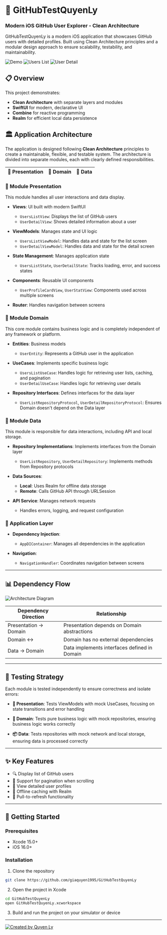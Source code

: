 # 🚀 GitHubTestQuyenLy

### Modern iOS GitHub User Explorer - Clean Architecture

GitHubTestQuyenLy is a modern iOS application that showcases GitHub users with detailed profiles. Built using Clean Architecture principles and a modular design approach to ensure scalability, testability, and maintainability.

![Demo](https://github.com/giaquyen1995/GitHubTestQuyenLy/issues/4#issue-3059968519) 
![Users List](https://github.com/giaquyen1995/GitHubTestQuyenLy/issues/1#issue-3059910672)
![User Detail](https://github.com/giaquyen1995/GitHubTestQuyenLy/issues/2#issue-3059912461)

## 📋 Overview

This project demonstrates:
- **Clean Architecture** with separate layers and modules
- **SwiftUI** for modern, declarative UI
- **Combine** for reactive programming
- **Realm** for efficient local data persistence

## 🏛️ Application Architecture

The application is designed following **Clean Architecture** principles to create a maintainable, flexible, and testable system. The architecture is divided into separate modules, each with clearly defined responsibilities.

| 📱 **Presentation** | 🧠 **Domain** | 💾 **Data** |
| :---: | :---: | :---: |

### 📱 Module Presentation

This module handles all user interactions and data display.

- **Views**: UI built with modern SwiftUI
  - `UsersListView`: Displays the list of GitHub users
  - `UserDetailView`: Shows detailed information about a user

- **ViewModels**: Manages state and UI logic
  - `UsersListViewModel`: Handles data and state for the list screen
  - `UserDetailViewModel`: Handles data and state for the detail screen

- **State Management**: Manages application state
  - `UsersListState`, `UserDetailState`: Tracks loading, error, and success states

- **Components**: Reusable UI components
  - `UserProfileCardView`, `UserStatView`: Components used across multiple screens

- **Router**: Handles navigation between screens

### 🧠 Module Domain

This core module contains business logic and is completely independent of any framework or platform.

- **Entities**: Business models
  - `UserEntity`: Represents a GitHub user in the application

- **UseCases**: Implements specific business logic
  - `UsersListUseCase`: Handles logic for retrieving user lists, caching, and pagination
  - `UserDetailUseCase`: Handles logic for retrieving user details

- **Repository Interfaces**: Defines interfaces for the data layer
  - `UserListRepositoryProtocol`, `UserDetailRepositoryProtocol`: Ensures Domain doesn't depend on the Data layer

### 💾 Module Data

This module is responsible for data interactions, including API and local storage.

- **Repository Implementations**: Implements interfaces from the Domain layer
  - `UserListRepository`, `UserDetailRepository`: Implements methods from Repository protocols

- **Data Sources**:
  - **Local**: Uses Realm for offline data storage
  - **Remote**: Calls GitHub API through URLSession

- **API Service**: Manages network requests
  - Handles errors, logging, and request configuration

### 🔄 Application Layer

- **Dependency Injection**: 
  - `AppDIContainer`: Manages all dependencies in the application

- **Navigation**: 
  - `NavigationHandler`: Coordinates navigation between screens

---

## 📊 Dependency Flow

![Architecture Diagram](https://github.com/giaquyen1995/GitHubTestQuyenLy/issues/5#issue-3060053098)

| **Dependency Direction** | **Relationship** |
| --- | --- |
| Presentation → Domain | Presentation depends on Domain abstractions |
| Domain ↔️  | Domain has no external dependencies |
| Data → Domain | Data implements interfaces defined in Domain |

---

## 🧪 Testing Strategy

Each module is tested independently to ensure correctness and isolate errors:

- **🧩 Presentation**: Tests ViewModels with mock UseCases, focusing on state transitions and error handling
  
- **🧠 Domain**: Tests pure business logic with mock repositories, ensuring business logic works correctly
  
- **📦 Data**: Tests repositories with mock network and local storage, ensuring data is processed correctly

---

## ✨ Key Features

- 🔍 Display list of GitHub users
- 📜 Support for pagination when scrolling
- 👤 View detailed user profiles
- 💾 Offline caching with Realm
- 🔄 Pull-to-refresh functionality

---

## 🚀 Getting Started

### Prerequisites
- Xcode 15.0+
- iOS 16.0+

### Installation
1. Clone the repository
```bash
git clone https://github.com/giaquyen1995/GitHubTestQuyenLy
```

2. Open the project in Xcode
```bash
cd GitHubTestQuyenLy
open GitHubTestQuyenLy.xcworkspace
```

3. Build and run the project on your simulator or device

---

[![Created by Quyen Ly](https://img.shields.io/badge/Created%20by-Quyen%20Ly-blue?style=for-the-badge)](https://github.com/giaquyen1995)
